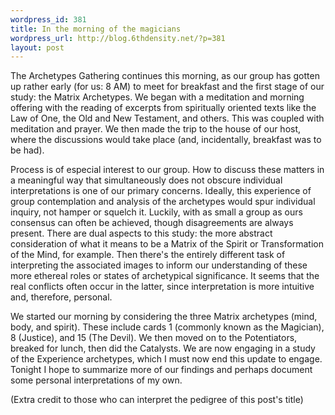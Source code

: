 ```yaml
--- 
wordpress_id: 381
title: In the morning of the magicians
wordpress_url: http://blog.6thdensity.net/?p=381
layout: post
---
```

The Archetypes Gathering continues this morning, as our group has gotten up rather early (for us: 8 AM) to meet for breakfast and the first stage of our study: the Matrix Archetypes.  We began with a meditation and morning offering with the reading of excerpts from spiritually oriented texts like the Law of One, the Old and New Testament, and others.  This was coupled with meditation and prayer.  We then made the trip to the house of our host, where the discussions would take place (and, incidentally, breakfast was to be had).

Process is of especial interest to our group.  How to discuss these matters in a meaningful way that simultaneously does not obscure individual interpretations is one of our primary concerns.  Ideally, this experience of group contemplation and analysis of the archetypes would spur individual inquiry, not hamper or squelch it.  Luckily, with as small a group as ours consensus can often be achieved, though disagreements are always present.  There are dual aspects to this study: the more abstract consideration of what it means to be a Matrix of the Spirit or Transformation of the Mind, for example.  Then there's the entirely different task of interpreting the associated images to inform our understanding of these more ethereal roles or states of archetypical significance.  It seems that the real conflicts often occur in the latter, since interpretation is more intuitive and, therefore, personal.

We started our morning by considering the three Matrix archetypes (mind, body, and spirit).  These include cards 1 (commonly known as the Magician), 8 (Justice), and 15 (The Devil).  We then moved on to the Potentiators, breaked for lunch, then did the Catalysts.   We are now engaging in a study of the Experience archetypes, which I must now end this update to engage.  Tonight I hope to summarize more of our findings and perhaps document some personal interpretations of my own.

(Extra credit to those who can interpret the pedigree of this post's title)
